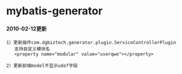 # mybatis-generator

#### 2010-02-12更新
    1）更新插件com.dgbiztech.generator.plugin.ServiceControllerPlugin
       支持自定义模块名
       <property name="modular" value="userqwe"></property>
    
    2）更新前端model不显示udef字段